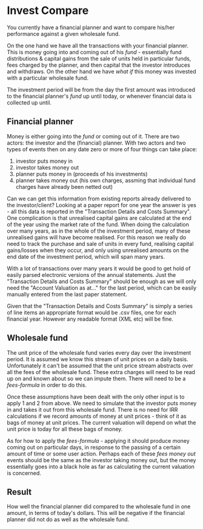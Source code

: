 
Invest Compare
==============

You currently have a financial planner and want to compare his/her performance against a given wholesale fund.

On the one hand we have all the transactions with your financial planner.
This is money going into and coming out of his *fund* - essentially fund distributions & capital gains from the sale of units held in particular funds, fees charged by the planner, and then capital that the investor introduces and withdraws.
On the other hand we have *what if* this money was invested with a particular wholesale fund.

The investment period will be from the day the first amount was introduced to the financial planner's *fund* up until today, or whenever financial data is collected up until.

Financial planner
-----------------

Money is either going into the *fund* or coming out of it.
There are two actors: the investor and the (financial) planner.
With two actors and two types of events then on any date zero or more of four things can take place:
1. investor puts money in
2. investor takes money out
3. planner puts money in (proceeds of his investments)
4. planner takes money out (his own charges, assming that individual fund charges have already been netted out)

Can we can get this information from existing reports already delivered to the investor/client? Looking at a paper report for one year the answer is yes - all this data is reported in the "Transaction Details and Costs Summary". One complication is that unrealised capital gains are calculated at the end of the year using the market rate of the fund. When doing the calculation over many years, as in the whole of the investment period, many of these unrealised gains will have become realised. For this reason we really do need to track the purchase and sale of units in every fund, realising capital gains/losses when they occur, and only using unrealised amounts on the end date of the investment period, which will span many years.

With a lot of transactions over many years it would be good to get hold of easily parsed electronic versions of the annual statements. Just the "Transaction Details and Costs Summary" should be enough as we will only need the "Account Valuation as at..." for the last period, which can be easily manually entered from the last paper statement.

Given that the "Transaction Details and Costs Summary" is simply a series of line items an appropriate format would be .csv files, one for each financial year. However any readable format (XML etc) will be fine.

Wholesale fund
--------------
The unit price of the wholesale fund varies every day over the investment period.
It is assumed we know this stream of unit prices on a daily basis.
Unfortunately it can't be assumed that the unit price stream abstracts over all the fees of the wholesale fund. These extra charges will need to be read up on and known about so we can impute them. There will need to be a *fees-formula* in order to do this.

Once these assumptions have been dealt with the only other input is to apply 1 and 2 from above. We need to simulate that the investor puts money in and takes it out from this wholesale fund. There is no need for IRR calculations if we record amounts of money at unit prices - think of it as bags of money at unit prices. The current valuation will depend on what the unit price is today for all these bags of money.

As for how to apply the *fees-formula* - applying it should produce money coming out on particular days, in response to the passing of a certain amount of time or some user action. Perhaps each of these *fees money out* events should be the same as the investor taking money out, but the money essentially goes into a black hole as far as calculating the current valuation is concerned.  

Result
------
How well the financial planner did compared to the wholesale fund in one amount, in terms of today's dollars.
This will be negative if the financial planner did not do as well as the wholesale fund.
